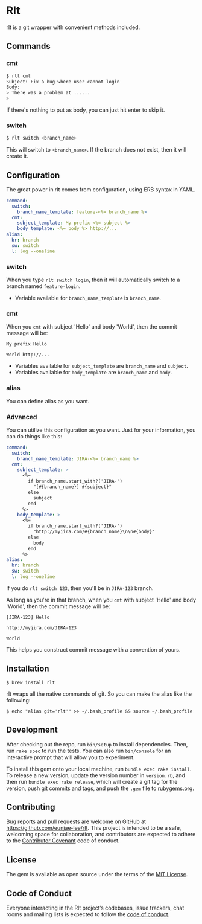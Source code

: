 # Rlt

rlt is a git wrapper with convenient methods included.

## Commands

### cmt
```bash
$ rlt cmt
Subject: Fix a bug where user cannot login
Body:
> There was a problem at ......
>
```

If there's nothing to put as body, you can just hit enter to skip it.

### switch
```bash
$ rlt switch <branch_name>
```

This will switch to `<branch_name>`. If the branch does not exist, then it will create it.

## Configuration

The great power in rlt comes from configuration, using ERB syntax in YAML.

```yaml
command:
  switch:
    branch_name_template: feature-<%= branch_name %>
  cmt:
    subject_template: My prefix <%= subject %>
    body_template: <%= body %> http://...
alias:
  br: branch
  sw: switch
  l: log --oneline
```

### switch
When you type `rlt switch login`, then it will automatically switch to a branch named `feature-login`.
* Variable available for `branch_name_template` is `branch_name`.

### cmt
When you `cmt` with subject 'Hello' and body 'World', then the commit message will be:

```
My prefix Hello

World http://...
```

* Variables available for `subject_template` are `branch_name` and `subject`.
* Variables available for `body_template` are `branch_name` and `body`.

### alias
You can define alias as you want.

### Advanced
You can utilize this configuration as you want. Just for your information, you can do things like this:

```yaml
command:
  switch:
    branch_name_template: JIRA-<%= branch_name %>
  cmt:
    subject_template: >
      <%=
        if branch_name.start_with?('JIRA-')
          "[#{branch_name}] #{subject}"
        else
          subject
        end
      %>
    body_template: >
      <%=
        if branch_name.start_with?('JIRA-')
          "http://myjira.com/#{branch_name}\n\n#{body}"
        else
          body
        end
      %>
alias:
  br: branch
  sw: switch
  l: log --oneline
```

If you do `rlt switch 123`, then you'll be in `JIRA-123` branch.

As long as you're in that branch, when you `cmt` with subject 'Hello' and body 'World', then the commit message will be:

```
[JIRA-123] Hello

http://myjira.com/JIRA-123

World
```

This helps you construct commit message with a convention of yours.

## Installation

    $ brew install rlt

rlt wraps all the native commands of git. So you can make the alias like the following:

    $ echo "alias git='rlt'" >> ~/.bash_profile && source ~/.bash_profile

## Development

After checking out the repo, run `bin/setup` to install dependencies. Then, run `rake spec` to run the tests. You can also run `bin/console` for an interactive prompt that will allow you to experiment.

To install this gem onto your local machine, run `bundle exec rake install`. To release a new version, update the version number in `version.rb`, and then run `bundle exec rake release`, which will create a git tag for the version, push git commits and tags, and push the `.gem` file to [rubygems.org](https://rubygems.org).

## Contributing

Bug reports and pull requests are welcome on GitHub at https://github.com/eunjae-lee/rlt. This project is intended to be a safe, welcoming space for collaboration, and contributors are expected to adhere to the [Contributor Covenant](http://contributor-covenant.org) code of conduct.

## License

The gem is available as open source under the terms of the [MIT License](https://opensource.org/licenses/MIT).

## Code of Conduct

Everyone interacting in the Rlt project’s codebases, issue trackers, chat rooms and mailing lists is expected to follow the [code of conduct](https://github.com/eunjae-lee/rlt/blob/master/CODE_OF_CONDUCT.md).
